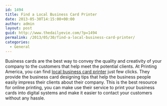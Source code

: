 ```yaml
---
id: 1494
title: Find a Local Business Card Printer
date: 2013-05-30T14:15:00+00:00
author: admin
layout: post
guid: http://www.thedailyevie.com/?p=1494
permalink: /2013/05/30/find-a-local-business-card-printer/
categories:
  - General
---
```

Business cards are the best way to convey the quality and creativity of your company to the customers that help meet the potential clients. At Printing America, you can find [local business card printer](http://www.printingamerica.com/design-tips/business-cards/) just few clicks. They provide the business card designing tips that help the business people easily impress their clients about their company. This is the best resource for online printing, you can make use their service to print your business cards into digital systems and make it easier to contact your customers without any hassle.